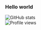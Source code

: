 ### Hello world

![GitHub stats](https://github-readme-stats.vercel.app/api?username=strpc&show_icons=true&hide_title=true&count_private=true)  
![Profile views](https://gpvc.arturio.dev/strpc)
